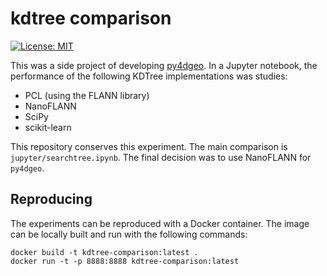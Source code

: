 # kdtree comparison

[![License: MIT](https://img.shields.io/badge/License-MIT-yellow.svg)](https://opensource.org/licenses/MIT)

This was a side project of developing [py4dgeo](https://github.com/ssciwr/py4dgeo).
In a Jupyter notebook, the performance of the following KDTree implementations was studies:

* PCL (using the FLANN library)
* NanoFLANN
* SciPy
* scikit-learn

This repository conserves this experiment. The main comparison is `jupyter/searchtree.ipynb`.
The final decision was to use NanoFLANN for `py4dgeo`.

## Reproducing

The experiments can be reproduced with a Docker container.
The image can be locally built and run with the following commands:

```
docker build -t kdtree-comparison:latest .
docker run -t -p 8888:8888 kdtree-comparison:latest
```
